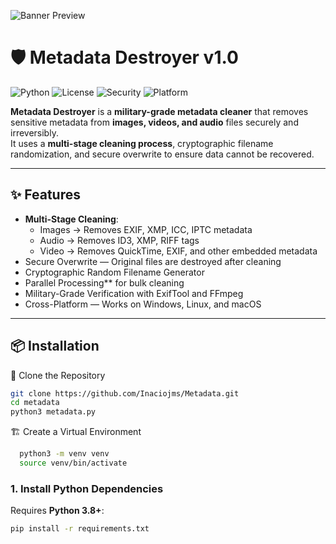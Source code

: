 
![Banner Preview](https://i.ibb.co/23tvfdWY/111.png)  


# 🛡️ Metadata Destroyer v1.0

![Python](https://img.shields.io/badge/Python-3.8+-blue?logo=python)
![License](https://img.shields.io/badge/License-MIT-green.svg)
![Security](https://img.shields.io/badge/Security-Military--Grade-red)
![Platform](https://img.shields.io/badge/Platform-Windows%20%7C%20Linux%20%7C%20macOS-lightgrey)

**Metadata Destroyer** is a **military-grade metadata cleaner** that removes sensitive metadata from **images, videos, and audio** files securely and irreversibly.  
It uses a **multi-stage cleaning process**, cryptographic filename randomization, and secure overwrite to ensure data cannot be recovered.

---

## ✨ Features
- **Multi-Stage Cleaning**:
  - Images → Removes EXIF, XMP, ICC, IPTC metadata
  - Audio → Removes ID3, XMP, RIFF tags
  - Video → Removes QuickTime, EXIF, and other embedded metadata
- Secure Overwrite — Original files are destroyed after cleaning
- Cryptographic Random Filename Generator
- Parallel Processing** for bulk cleaning
- Military-Grade Verification with ExifTool and FFmpeg
- Cross-Platform — Works on Windows, Linux, and macOS

---

## 📦 Installation

 📂 Clone the Repository
```bash
git clone https://github.com/Inaciojms/Metadata.git
cd metadata
python3 metadata.py
```

🏗️ Create a Virtual Environment
```bash
  python3 -m venv venv
  source venv/bin/activate
```

### 1. Install Python Dependencies
Requires **Python 3.8+**:
```bash
pip install -r requirements.txt
```





